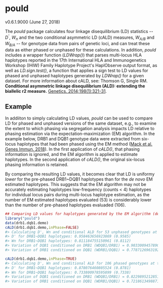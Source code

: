 <!-- README.md is generated from README.Rmd. Please edit that file -->
pould
=====

v0.6.1.9000 (June 27, 2018)

The *pould* package calculates four linkage disequilibrium (LD) statistics -- *D<sup>'</sup>*, *W<sub>n</sub>* and the two conditional asymmetric LD (cALD) measures, *W<sub>A/B</sub>* and *W<sub>B/A</sub>* -- for genotype data from pairs of genetic loci, and can treat these data as either phased or unphased for these calculations. In addition, *pould* includes a wrapper function (*LDWrap()*) that parses multi-locus HLA haplotypes reported in the 17th International HLA and Immunogenetics Workshop (IHIW) Family Haplotype Project's HaplObserve output format, as well as *LD.sign.test()*, a function that applies a sign test to LD values for phased and unphased haplotypes generated by *LDWrap()* for a given dataset. For more information about cALD, see: Thomson G, Single RM. **Conditional asymmetric linkage disequilibrium (ALD): extending the biallelic r2 measure.** [Genetics. 2014;198(1):321-31](https://doi.org/10.1534/genetics.114.165266).

Example
-------

In addiiton to simply calculating LD values, *pould* can be used to compare LD for phased and unphased versions of the same dataset, e.g., to examine the extent to which phasing via segregation analysis impacts LD relative to phasing estimation via the expectation-maximization (EM) algorithm. In the example below, DRB1 and DQB1 genotype data were extracted from six-locus haplotypes that had been phased using the EM method ([Mack et al. Genes Immun. 2018](https://doi.org/10.1038/s41435-017-0006-8)). In the first application of *cALD()*, that phasing information is ignored, and the EM algorithm is applied to estimate haplotypes. In the second application of *cALD()*, the original six-locus phasing information is retained.

By comparing the resulting LD values, it becomes clear that LD is uniformy *lower* for the pre-phased DRB1~DQB1 haplotypes than for the *de novo* EM estimated haplotypes. This suggests that the EM algorithm may not be accurately estimating haplotypes low-frequency (counts &lt; 4) haplotypes for individual locus pairs during multi-locus haplotype estimation, as the number of EM estimated haplotypes evaluated (53) is considerably lower than the number of pre-phased haplotypes evaluaded (106).

``` r
## Comparing LD values for haplotypes generated by the EM algorithm (default = unphased) to LD values for haplotypes for which phased is known.
library("pould")
data(drb1.dqb1.demo)
cALD(drb1.dqb1.demo,inPhase=FALSE)
#> Calculating D', Wn and conditional ALD for 53 unphased genotypes at the DRB1 and DQB1 loci.
#> D' for DRB1~DQB1 haplotypes: 0.958463656923869 (0.9585) 
#> Wn for DRB1~DQB1 haplotypes: 0.811184755150961 (0.8112) 
#> Variation of DQB1 conditioned on DRB1 (WDQB1/DRB1) = 0.903300945789016 (0.9033)
#> Variation of DRB1 conditioned on DQB1 (WDRB1/DQB1) = 0.778712696319209 (0.7787)

cALD(drb1.dqb1.demo,inPhase=TRUE)
#> Calculating D', Wn and conditional ALD for 106 phased genotypes at the DRB1 and DQB1 loci.
#> D' for DRB1~DQB1 haplotypes: 0.878076460805524 (0.8781) 
#> Wn for DRB1~DQB1 haplotypes: 0.733800978595899 (0.7338) 
#> Variation of DQB1 conditioned on DRB1 (WDQB1/DRB1) = 0.822989521285103 (0.823)
#> Variation of DRB1 conditioned on DQB1 (WDRB1/DQB1) = 0.721861349887199 (0.7219)
```
